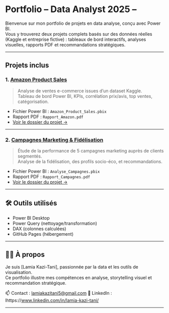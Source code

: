 # Portfolio – Data Analyst 2025 – 

Bienvenue sur mon portfolio de projets en data analyse, conçu avec Power BI.  
Vous y trouverez deux projets complets basés sur des données réelles (Kaggle et entreprise fictive) : tableaux de bord interactifs, analyses visuelles, rapports PDF et recommandations stratégiques.

---

## Projets inclus

### 1. [Amazon Product Sales](./amazon-product-sales/)
> Analyse de ventes e-commerce issues d’un dataset Kaggle.  
> Tableau de bord Power BI, KPIs, corrélation prix/avis, top ventes, catégorisation.

- Fichier Power BI : `Amazon_Product_Sales.pbix`
- Rapport PDF : `Rapport_Amazon.pdf`
- [Voir le dossier du projet →](https://github.com/kazilamia/portfolio/tree/main/Amazon-Product-Sales)

---

### 2. [Campagnes Marketing & Fidélisation](./campagnes-marketing/)
> Étude de la performance de 5 campagnes marketing auprès de clients segmentés.  
> Analyse de la fidélisation, des profils socio-éco, et recommandations.

- Fichier Power BI : `Analyse_Campagnes.pbix`
- Rapport PDF : `Rapport_Campagnes.pdf`
- [Voir le dossier du projet →](https://github.com/kazilamia/portfolio/tree/main/Performance%20des%20Campagnes%20Marketing%20%26%20Comportement%20Client)

---

## 🛠️ Outils utilisés

- Power BI Desktop
- Power Query (nettoyage/transformation)
- DAX (colonnes calculées)
- GitHub Pages (hébergement)

---

## 👨‍💻 À propos

Je suis [Lamia Kazi-Tani], passionnée par la data et les outils de visualisation.  
Ce portfolio illustre mes compétences en analyse, storytelling visuel et recommandation stratégique.

📫 Contact : lamiakazitani5@gmail.com 
💼 LinkedIn : lhttps://www.linkedin.com/in/lamia-kazi-tani/

---
